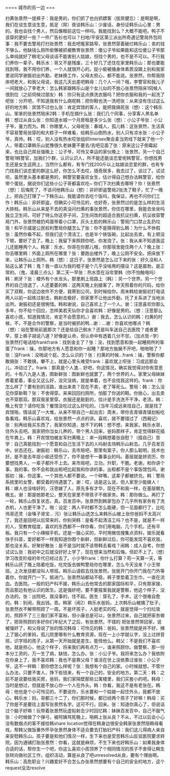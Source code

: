 ==== 城市的另一边 ===

扫黄张景然一提裤子：我是男的，你们抓了也白抓嫖客（拔屌健忘）：是啊是啊，我们在谈生意谈生意，抵足（屌）夜谈韩乐山：少废话，身份证韩乐山心里：男的。我也会找个男人，然后像眼前这位一样吗。我能找到么？大概不能吧。鸭子不该穿的更好一些？一件广告衫也可以？扫地/平安区第三派出所奇遇记警局外包同事：我不要去警局打扫张景然：我去吧冤家路窄，张景然穿着破烂韩乐山：卖的钱不够么，他缺钱么厕所偷懒被抓被教育张景然：傻公子爷如果能和这位傻公子爷那么单纯就好了韩宅父母谈话不能害别人姑娘，但找个男的，也不是不可以。不行我们养你一辈子。韩乐水：哥又不是残废，三十好几了还住在家里韩乐山：那也要能找到呀。我不用你们养，一个人就很开心的。捉小偷被捅身体素质没跟上别和我家里说同学谢振初出外勤，老妹换工作，父母太担心，都不能说。张景然，你帮我陪床吧老大，和我父母说，我这几天出差吧韩母：几个人一间？哦，李警官和我儿子一间就放心了李老大：怎么韩家跟韩乐山是个女儿似的不放心张景然陪床1伺候人很到位（之前伺候过朋友）韩：你只有这点换洗衣服吗？把你衣服和我的一起洗了吧张：分开吧，不知道我有什么病呢韩：把你鞋也洗一洗吧张：从来没有住过这么好的地方韩：宾馆不过也么张：肯定宾馆的客人，能把我搞死张（想）：这个韩乐山，笨笨的张景然陪床2韩：手机在搞什么张：我们几个同事，分享客人黑名单韩：想过从良么张：你知道水城一个月房租是多少么张（想）：小公子爷张：小公子爷，量力而为。韩：你哪里人，父母呢张：春城人，孤儿韩：这张景然，生活真不容易警局张穿的和大粽子一样难看，给韩乐山倒热水，别人只有凉水张：小公子爷，真帅。韩：哎，别人没有热水哎张组织Intersex聚会麦当劳线下就来了他一个人，带着口罩韩乐山犹豫很久老妹要不要去/去吧见面了张：原来这公子倒霉起来，也比自己屌丝强晚上：公子爷，可怜又幸运的家伙晚上：张景然，另一个自己警局1韩警官，加我们个群，认识认识人，所不能还能谈恋爱呢韩警官，你想找男生还是女生这网上，当然什么都有，有专门找200斤以上姑娘谈恋爱的群，也有专门找我们谈恋爱的群这么好，你怎么不去哎，猎奇居多，我去过了，谈过了。试试呗，虽然里头基本都是男的，韩警官要喜欢女生，估计得自己想办法韩警官，给你带个蛋挞，据说你们这些小公子哥都喜欢吃~ 你们下次扫黄去哪呀？你！张景然（想）：后悔死了，不该问他韩乐山（想）：非奸即盗警局2张洗了鞋子，忙了一晚上，把自己打理了一下韩乐山，我能请你去吃个饭吗，我保证，再也不问你们工作！韩乐山：非奸即盗，但确实小可怜见的，也好奇，张景然过的是怎么样的生活大排档，韩乐山从来是不去的真没问扫黄的事张景然，你住在哪里，我能去坐坐吗独立卫生间，可好了特么你这亭子间，卫生间改的超适合我抗议扫黄，抗议收容警局门外，张景然被扔鸡蛋带着小口罩，灰头土脸的韩乐山：警局门口禁止乱扔垃圾！和平示威是公民权利警局你腿怎么了张：你不是猜得到么韩：为什么不休假张：虽然你看不起，但我们这个清洁工，也是半个铁饭碗，比起出去卖，有上顿没下顿，要好了去了。晚上：我留下来照顾你吧，你发烧了。张：我从来不知道我这儿还能睡两个人。韩家：乐水，你哥在你那儿哦，你那宿舍能住两个人？晚上张：你去哪里韩：外面上厕所在哪里？张：要跑出楼外了，晚上公厕不安全。把床放下来，让韩乐山上厕所。韩（想）：这日子，张景然是怎么过下来的张：好久没和人贴这么紧了韩：鬼？我一直以为我的棍子是个几乎没啥用的摆设？这是晨勃，是正常的。（鬼，凌晨三点么）第二天一早张：热水壶在浴帘里韩（你不怕触电吗）韩：刷牙？张：楼外有个水龙头，那里刷上班路上（韩）：另一个世界。另一个世界的自己烧退了，人还萎萎的韩：这两天晚上别接客了，昨天照着你的尺码，给你买了双鞋，你这边收件不方便，我寄到公司，到时候给你。周末韩给谢振初打电话两人以前一起练过射击，韩射击极好，但家里不让他出外勤，托了关系进了当地派出所。谢振初还是很惋惜。韩和谢说，自己喜欢上了一个人。谢：汪思喜欢你那么多年，你不给个回应，怎样美若天仙你才会喜欢韩：好像是男的。（想：汪思那么喜欢小孩，知道我情况，肯定不会愿意的。）谢：我去，怎么认识的韩：扫黄的时候，不，不是合作的警察，是当时被抓的鸭...谢：...谢：你喜欢他哪点？韩（想）：站在警局前面那次？还是给自己倒水？还是叫车送自己去医院？或者更早，穿上裤子胡说八道？好像是认命，但认命中有透着几分不甘。（加点哲♂学）张景然打电话给frankfrank：找到金主了？张：没，找到愿意和我一起睡厕所的笨蛋了frank：操，你那地方有人愿意和你一起睡？那地方施展不开吧，啪啪啪了？张：没Frank：没啪说个屁。怎么认识的？张：扫黄的时候…frank：操，警察你都敢搞张：不敢搞，攀不上，就是心里头难受frank：喜欢就上呗张：习成远那会儿，冲动过了。frank：那真是个人渣… 好吧，你这情况，确实我觉得对你有意思的，十有八九是人渣，图新鲜张：图新鲜也就罢了，两个世界的人。家里父母妹妹疼着爱着，事业又这么好，没灾没病，就是单着，也不会找我这样的。frank：你怎么样了？要有别的活路，谁出来卖？现在不卖，老了等死么。警局：韩：怎么没见你穿新鞋？张：不舍得穿。来来回回扫厕所，怕脏了你送的鞋。你放心，出去卖也不穿那双。那双我家里穿。衣服还是脏脏的，估计是手洗洗不干净，老渍。韩：晚上有空？请你吃饭？餐馆没吃过这么好吃的。（当年习成远来找自己，就是找了宾馆啪，情话说了一大堆，从来不带自己一起出去）周末，带你去青镇青镇划船吃鱼看戏，韩乐山喜欢戏，给张景然一点点的讲。喜欢，就不要错过了（西厢记）张：别再给我买东西了，我家你知道，放不下的韩：想不想，来我家。韩乐水哥，住外头去吧。我家把你当女儿养的，带个男人回来，爸妈那样子，肯定觉得鲜花插在牛粪上。韩：开宾馆怕被友军扫黄晚上：来一段韩想着张自慰？（插自己）哲学：自己真能找到一个愿意和自己生活下去的人吗射击场韩乐山射击。几乎百发百中。状态还在。谢振初：韩乐山，去市局吧，那里有案子，你人那么聪明，技术也好。是不是去年捉小偷还受伤了，你不是想干一番事业的吗。基层就是拼资历，你要想找男人，一辈子都升不上去。来市局吧，立功，升职，干脆。老谢，和你讲个事，我的事。你不会和我出柜吧比起我和你讲的事，出柜都不是个事饭馆包间。谢振初：操，你这事，一个其他人都不要说。一个碎嘴，这辈子都被挤兑。韩：警局系统里的女警，都受着的待遇罢了。谢：哎，话是这么说，但人家至少能嫁人！韩：嫁人也没啥好的，汪思嫁了人，原先多有才华，现在不和我一样，在基层朝九晚五。谢：那是她那老公，整天在家里不带孩子不做家务。韩：那你做么。再打了一轮，韩乐山恢复状态，真。百发百中。张景然到韩家包办了几乎所有家务有了洗衣机，人也更干净了。啪：设定：两人平时都不怎么能硬，但一见面都行了，比吃伟哥还灵（金嗓子肾宝… 污）张让韩乐山选怎么来韩乐山被上张你爸妈不太高兴了，我还是回吧以后常来的，你别哭韩：是看不起清洁工吗？也不是，就是不一样的人，受教育程度，喜欢的东西都不一样你看，你们用电脑，几个手机，还有平板。我只有一个小辣椒手机，还是一狠心买的，平时用微信搜集点资料，娱乐就看快手抖音，爱好都不一样我知道你图个新鲜，但新鲜过后，你可能发现不喜欢我，那也没关系，好聚好散张：是不是当时就不该带韩去看戏？闹韩：成人自考，你想试试么张：我初中之后就没好好上学了，现在想来当然和后悔，但赶不上了。（想）学习改变阶级的年代已经过去了。小少爷frank：你什么打算？苟一天算一天，等韩乐山厌了晚上陪着吃饭，吃完饭去做鸭警局你在哪里，怎么今天没来？小王带班。上次发烧都没叫人带班。韩乐山请假去找张景然。张居开门你开门我在门外等着你，你就开门一下。抵进门。张景然站都站不稳，裤子里垫着卫生巾，一直在流血。去医院。一般的妇产科不接，韩乐山去他常去的那家国际和平，只有那家接，而且那边有他认识的医生。这是强奸吧，要不要报案我就是警察，他这个样子，没办法的。张：出院吧，我没事的，住不起。医生：穿孔了，手术，这个很难自愈的。韩：别闹，我出钱。乖。韩家（闹2）韩乐水爸妈，上次韩乐山被捅了肚子，张景然衣不解带照顾了一周。不是坏孩子，人挺老实的哎，就是觉得一个扫垃圾的，照顾不了三三我们家不富裕，但小康总是可以，张景然过来，自己就把家务做了，把哥照顾的多好你们年纪大了之后，有张景然，不错的 把张景然带回家，说被强奸了，和父母说了张的情况韩母：可怜见的韩：爸妈，张景然就是并不好，摊上了狠心的爹妈，孤儿院里哪有什么教育资源，现在一上小学就认字，没上过拼音班，识字班的孩子，从第一天开始就是差生。能怪他么。韩父：不是我们不喜欢他，就是担心，他这个样子，将来我们再有点万一，谁来照顾你。做警察，那一份本分工资的，万一生了病，缺钱，怎么办。张：小公子爷。我将来怎么办？我依附在你身上了，我不喜欢韩：我也不是靠父母？谁活在世上没依靠过谁张：小公子爷，这不一样韩：那你想怎么样呢？张：我想有个自己的家。小时候就想，不管什么办法，只要不害人，挣下些钱来，有一个自己的，安全的地方。第二天：韩：之前不是说要给我买房，爸妈，我们家隔壁那些公寓楼里，我们买套小的吧。韩母：当时是想过，但就是不放心你一个人在外头。韩：你看，我这不是有老张在。韩母：他也是个小可怜见的，不要说你，乐水要和一个姑娘一起住外头，我都不放心。韩乐水：妈，哥都三十二了，你们那时候，都已经两个孩子了好嘛！韩母：买了你是不是要往上面写张景然名字。这可不行。回来。张：知道你真心了，但说话过个脑子好嘛！玩带着张景然玩虚拟射击少时回忆韩：妹妹百发百中，自己不服气张：小时候做了个弹弓，被阿姨骂死晚上，啪韩上张从良？不从，不过以后会小心没有数据点的客不接给韩share location觉得在韩身边很安全韩家张景然陪韩母看戏，帮韩父做饭番外怀孕张景然身体不适合要去打胎妇产科：我们这儿得病人亲自来安慰韩乐山，孩子要是和他们情况一样，生下来也是受苦韩乐山反驳医院要求转院，因为通铺打胎张景然：你看，这就是麻烦，不生下来也好韩乐山：如果我身体合适的话，帮你生一个吧，你这么喜欢小孩领养了个相同情况的孩子不舍得让韩生张转向做社区工作，组织活动，算是从良了吧unresolved从良，要有个理由啊。韩乐山：高危职业？兴趣爱好不合怎么办张景然想要有个自己的安全的地方，这个request没法resolve